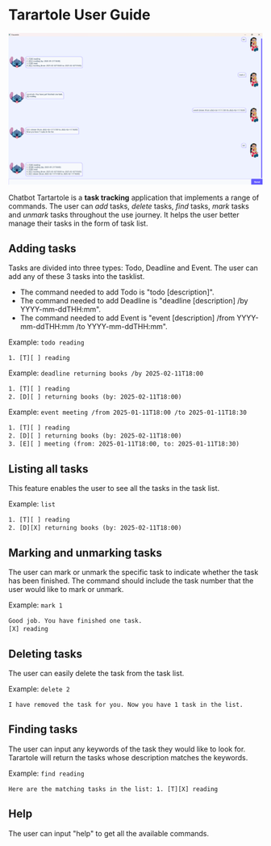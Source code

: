# Tarartole User Guide

![Ui.png](Ui.png)

Chatbot Tartartole is a **task tracking** application that implements a range of commands. 
The user can *add* tasks, *delete* tasks, *find* tasks, *mark* tasks and *unmark* tasks throughout the use journey. It helps the user better manage their tasks in the form of task list. 


## Adding tasks

Tasks are divided into three types: Todo, Deadline and Event. The user can add any of these 3 tasks into the tasklist.
- The command needed to add Todo is "todo [description]".
- The command needed to add Deadline is "deadline [description] /by YYYY-mm-ddTHH:mm".
- The command needed to add Event is "event [description] /from YYYY-mm-ddTHH:mm /to YYYY-mm-ddTHH:mm".

Example: `todo reading`

```
1. [T][ ] reading
```

Example: `deadline returning books /by 2025-02-11T18:00`

```
1. [T][ ] reading
2. [D][ ] returning books (by: 2025-02-11T18:00)
```

Example: `event meeting /from 2025-01-11T18:00 /to 2025-01-11T18:30`

``` 
1. [T][ ] reading
2. [D][ ] returning books (by: 2025-02-11T18:00)
3. [E][ ] meeting (from: 2025-01-11T18:00, to: 2025-01-11T18:30)
```

## Listing all tasks

This feature enables the user to see all the tasks in the task list.

Example: `list`

```
1. [T][ ] reading
2. [D][X] returning books (by: 2025-02-11T18:00)
```


## Marking and unmarking tasks

The user can mark or unmark the specific task to indicate whether the task has been finished. The command should include the task number that the user would like to mark or unmark.

Example: `mark 1`

```
Good job. You have finished one task.
[X] reading
```


## Deleting tasks

The user can easily delete the task from the task list. 

Example: `delete 2`

```
I have removed the task for you. Now you have 1 task in the list.
```

## Finding tasks

The user can input any keywords of the task they would like to look for. Tarartole will return the tasks whose description matches the keywords.

Example: `find reading`

``` 
Here are the matching tasks in the list: 1. [T][X] reading
```

## Help 

The user can input "help" to get all the available commands.